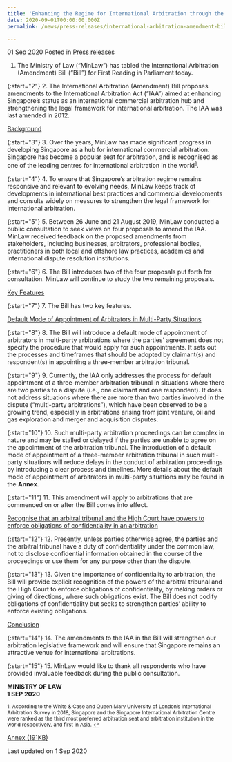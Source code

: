 ```yaml
---
title: 'Enhancing the Regime for International Arbitration through the International Arbitration (Amendment) Bill'
date: 2020-09-01T00:00:00.000Z
permalink: /news/press-releases/international-arbitration-amendment-bill

---
```



01 Sep 2020 Posted in [Press releases](/news/press-releases)

1. 	The Ministry of Law (“MinLaw”) has tabled the International Arbitration (Amendment) Bill (“Bill”) for First Reading in Parliament today. 

{:start="2"}
2. 	The International Arbitration (Amendment) Bill proposes amendments to the International Arbitration Act (“IAA”) aimed at enhancing Singapore’s status as an international commercial arbitration hub and strengthening the legal framework for international arbitration. The IAA was last amended in 2012. 

<u>Background</u>

{:start="3"}
3. 	Over the years, MinLaw has made significant progress in developing Singapore as a hub for international commercial arbitration. Singapore has become a popular seat for arbitration, and is recognised as one of the leading centres for international arbitration in the world<sup><a href="#fn1" id="ref1">1</a></sup>.

{:start="4"}
4. 	To ensure that Singapore’s arbitration regime remains responsive and relevant to evolving needs, MinLaw keeps track of developments in international best practices and commercial developments and consults widely on measures to strengthen the legal framework for international arbitration. 

{:start="5"}
5. 	Between 26 June and 21 August 2019, MinLaw conducted a public consultation to seek views on four proposals to amend the IAA. MinLaw received feedback on the proposed amendments from stakeholders, including businesses, arbitrators, professional bodies, practitioners in both local and offshore law practices, academics and international dispute resolution institutions. 

{:start="6"}
6. 	The Bill introduces two of the four proposals put forth for consultation. MinLaw will continue to study the two remaining proposals.  

<u>Key Features</u>

{:start="7"}
7. 	The Bill has two key features. 

<u>Default Mode of Appointment of Arbitrators in Multi-Party Situations</u>

{:start="8"}
8. 	The Bill will introduce a default mode of appointment of arbitrators in multi-party arbitrations where the parties’ agreement does not specify the procedure that would apply for such appointments. It sets out the processes and timeframes that should be adopted by claimant(s) and respondent(s) in appointing a three-member arbitration tribunal. 

{:start="9"}
9. 	Currently, the IAA only addresses the process for default appointment of a three-member arbitration tribunal in situations where there are two parties to a dispute (i.e., one claimant and one respondent). It does not address situations where there are more than two parties involved in the dispute (“multi-party arbitrations”), which have been observed to be a growing trend, especially in arbitrations arising from joint venture, oil and gas exploration and merger and acquisition disputes. 

{:start="10"}
10.	Such multi-party arbitration proceedings can be complex in nature and may be stalled or delayed if the parties are unable to agree on the appointment of the arbitration tribunal. The introduction of a default mode of appointment of a three-member arbitration tribunal in such multi-party situations will reduce delays in the conduct of arbitration proceedings by introducing a clear process and timelines. More details about the default mode of appointment of arbitrators in multi-party situations may be found in the <b>Annex</b>.

{:start="11"}
11. This amendment will apply to arbitrations that are commenced on or after the Bill comes into effect. 

<u>Recognise that an arbitral tribunal and the High Court have powers to enforce obligations of confidentiality in an arbitration</u>

{:start="12"}
12. Presently, unless parties otherwise agree, the parties and the arbitral tribunal have a duty of confidentiality under the common law, not to disclose confidential information obtained in the course of the proceedings or use them for any purpose other than the dispute. 

{:start="13"}
13. Given the importance of confidentiality to arbitration, the Bill will provide explicit recognition of the powers of the arbitral tribunal and the High Court to enforce obligations of confidentiality, by making orders or giving of directions, where such obligations exist. The Bill does not codify obligations of confidentiality but seeks to strengthen parties’ ability to enforce existing obligations. 

<u>Conclusion</u>

{:start="14"}
14. The amendments to the IAA in the Bill will strengthen our arbitration legislative framework and will ensure that Singapore remains an attractive venue for international arbitrations. 

{:start="15"}
15. MinLaw would like to thank all respondents who have provided invaluable feedback during the public consultation. 

**MINISTRY OF LAW**
<br>**1 SEP 2020**

<p><sup id="fn1">1. According to the White & Case and Queen Mary University of London’s International Arbitration Survey in 2018, Singapore and the Singapore International Arbitration Centre were ranked as the third most preferred arbitration seat and arbitration institution in the world respectively, and first in Asia. <a href="#ref1" title="Jump back to footnote 1 in the text.">↩</a></sup></p>

[Annex (191KB)](/files/news/press-releases/2020/9/Annex.pdf)<br>

<p class="right-side-updated">Last updated on 1 Sep 2020</p>
